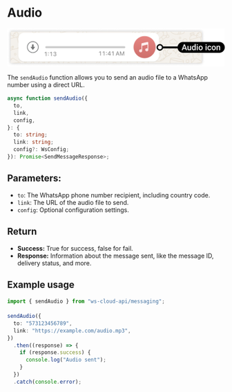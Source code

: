 # Audio

[<Badge type="tip" text="api docs" />](https://developers.facebook.com/docs/whatsapp/cloud-api/messages/audio-messages)

![audio message](img/audio.png)

The `sendAudio` function allows you to send an audio file to a WhatsApp number using a direct URL.

```ts
async function sendAudio({
  to,
  link,
  config,
}: {
  to: string;
  link: string;
  config?: WsConfig;
}): Promise<SendMessageResponse>;
```

## Parameters:

- `to`: The WhatsApp phone number recipient, including country code.
- `link`: The URL of the audio file to send.
- `config`: Optional configuration settings.


## Return
- **Success:** True for success, false for fail.
- **Response:** Information about the message sent, like the message ID, delivery status, and more.


## Example usage

```ts
import { sendAudio } from "ws-cloud-api/messaging";

sendAudio({
  to: "573123456789",
  link: "https://example.com/audio.mp3",
})
  .then((response) => {
    if (response.success) {
      console.log("Audio sent");
    }
  })
  .catch(console.error);
```